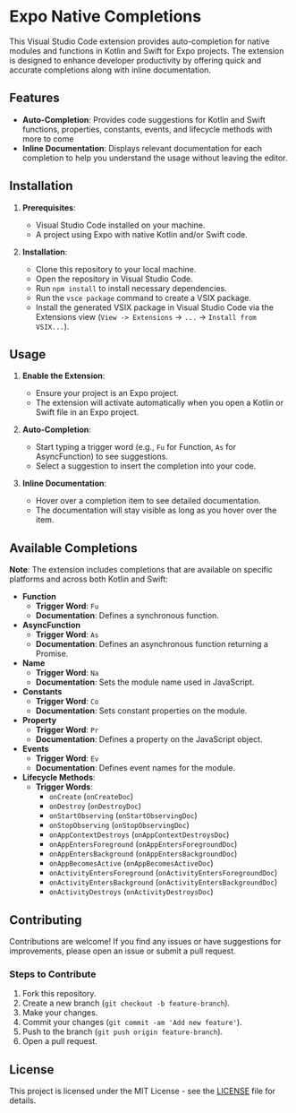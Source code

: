 # Expo Native Completions

This Visual Studio Code extension provides auto-completion for native modules and functions in Kotlin and Swift for Expo projects. The extension is designed to enhance developer productivity by offering quick and accurate completions along with inline documentation.

## Features

- **Auto-Completion**: Provides code suggestions for Kotlin and Swift functions, properties, constants, events, and lifecycle methods with more to come
- **Inline Documentation**: Displays relevant documentation for each completion to help you understand the usage without leaving the editor.

## Installation

1. **Prerequisites**:
   - Visual Studio Code installed on your machine.
   - A project using Expo with native Kotlin and/or Swift code.

2. **Installation**:
   - Clone this repository to your local machine.
   - Open the repository in Visual Studio Code.
   - Run `npm install` to install necessary dependencies.
   - Run the `vsce package` command to create a VSIX package.
   - Install the generated VSIX package in Visual Studio Code via the Extensions view (`View -> Extensions` -> `...` -> `Install from VSIX...`).

## Usage

1. **Enable the Extension**:
   - Ensure your project is an Expo project.
   - The extension will activate automatically when you open a Kotlin or Swift file in an Expo project.

2. **Auto-Completion**:
   - Start typing a trigger word (e.g., `Fu` for Function, `As` for AsyncFunction) to see suggestions.
   - Select a suggestion to insert the completion into your code.

3. **Inline Documentation**:
   - Hover over a completion item to see detailed documentation.
   - The documentation will stay visible as long as you hover over the item.

## Available Completions

**Note**: The extension includes completions that are available on specific platforms and across both Kotlin and Swift:

- **Function**
  - **Trigger Word**: `Fu`
  - **Documentation**: Defines a synchronous function.
- **AsyncFunction**
  - **Trigger Word**: `As`
  - **Documentation**: Defines an asynchronous function returning a Promise.
- **Name**
  - **Trigger Word**: `Na`
  - **Documentation**: Sets the module name used in JavaScript.
- **Constants**
  - **Trigger Word**: `Co`
  - **Documentation**: Sets constant properties on the module.
- **Property**
  - **Trigger Word**: `Pr`
  - **Documentation**: Defines a property on the JavaScript object.
- **Events**
  - **Trigger Word**: `Ev`
  - **Documentation**: Defines event names for the module.
- **Lifecycle Methods**:
  - **Trigger Words**:
    - `onCreate` (`onCreateDoc`)
    - `onDestroy` (`onDestroyDoc`)
    - `onStartObserving` (`onStartObservingDoc`)
    - `onStopObserving` (`onStopObservingDoc`)
    - `onAppContextDestroys` (`onAppContextDestroysDoc`)
    - `onAppEntersForeground` (`onAppEntersForegroundDoc`)
    - `onAppEntersBackground` (`onAppEntersBackgroundDoc`)
    - `onAppBecomesActive` (`onAppBecomesActiveDoc`)
    - `onActivityEntersForeground` (`onActivityEntersForegroundDoc`)
    - `onActivityEntersBackground` (`onActivityEntersBackgroundDoc`)
    - `onActivityDestroys` (`onActivityDestroysDoc`)

## Contributing

Contributions are welcome! If you find any issues or have suggestions for improvements, please open an issue or submit a pull request.

### Steps to Contribute

1. Fork this repository.
2. Create a new branch (`git checkout -b feature-branch`).
3. Make your changes.
4. Commit your changes (`git commit -am 'Add new feature'`).
5. Push to the branch (`git push origin feature-branch`).
6. Open a pull request.

## License

This project is licensed under the MIT License - see the [LICENSE](https://github.com/bocarw121/expo-native-completions/blob/main/LICENCE) file for details.


